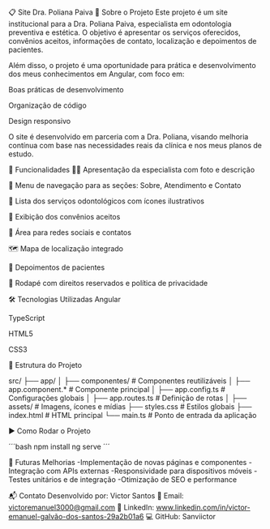 📋 Site Dra. Poliana Paiva
📖 Sobre o Projeto
Este projeto é um site institucional para a Dra. Poliana Paiva, especialista em odontologia preventiva e estética.
O objetivo é apresentar os serviços oferecidos, convênios aceitos, informações de contato, localização e depoimentos de pacientes.

Além disso, o projeto é uma oportunidade para prática e desenvolvimento dos meus conhecimentos em Angular, com foco em:

Boas práticas de desenvolvimento

Organização de código

Design responsivo

O site é desenvolvido em parceria com a Dra. Poliana, visando melhoria contínua com base nas necessidades reais da clínica e nos meus planos de estudo.

🚀 Funcionalidades
🧑‍⚕️ Apresentação da especialista com foto e descrição

📑 Menu de navegação para as seções: Sobre, Atendimento e Contato

🦷 Lista dos serviços odontológicos com ícones ilustrativos

🏥 Exibição dos convênios aceitos

🔗 Área para redes sociais e contatos

🗺️ Mapa de localização integrado

💬 Depoimentos de pacientes

📄 Rodapé com direitos reservados e política de privacidade

🛠 Tecnologias Utilizadas
Angular

TypeScript

HTML5

CSS3

📂 Estrutura do Projeto

src/
 ├── app/
 │    ├── componentes/       # Componentes reutilizáveis
 │    ├── app.component.*    # Componente principal
 │    ├── app.config.ts      # Configurações globais
 │    ├── app.routes.ts      # Definição de rotas
 │
 ├── assets/                 # Imagens, ícones e mídias
 ├── styles.css              # Estilos globais
 ├── index.html              # HTML principal
 └── main.ts                 # Ponto de entrada da aplicação

▶️ Como Rodar o Projeto

´´´bash
  npm install
  ng serve
´´´

📌 Futuras Melhorias
-Implementação de novas páginas e componentes
-Integração com APIs externas
-Responsividade para dispositivos móveis
-Testes unitários e de integração
-Otimização de SEO e performance

📬 Contato
Desenvolvido por: Victor Santos
📧 Email: victoremanuel3000@gmail.com
🔗 LinkedIn: www.linkedin.com/in/victor-emanuel-galvão-dos-santos-29a2b01a6
💻 GitHub: Sanviictor

